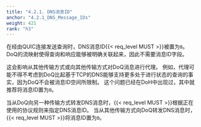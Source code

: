 ```yaml
---
title: "4.2.1. DNS消息ID"
anchor: "4.2.1_DNS_Message_IDs"
weight: 421
rank: "h3"
---
```


在经由QUIC连接发送查询时，DNS消息ID{{< req_level MUST >}}被置为`0`。
DoQ的流映射使得查询和响应能够被明确关联起来，因此不需要消息ID字段。

这会影响从其他传输方式或向其他传输方式对DoQ消息进行代理。
例如，代理可能不得不考虑到DoQ比起基于TCP的DNS能够支持更多处于进行状态的查询的事实，因为DoQ不会被消息ID空间所限制。
这个问题已经在DoH中出现过，其中就推荐将消息ID置为`0`。

当从DoQ向另一种传输方式转发DNS消息时，{{< req_level MUST >}}根据正在使用的协议规则来指定DNS消息ID。
当从其他传输方式向DoQ转发DNS消息时，{{< req_level MUST >}}将消息ID置为`0`。
